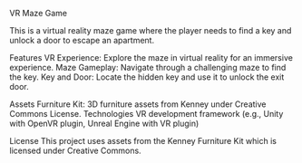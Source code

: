 VR Maze Game

This is a virtual reality maze game where the player needs to find a key and unlock a door to escape an apartment.

Features
VR Experience: Explore the maze in virtual reality for an immersive experience.
Maze Gameplay: Navigate through a challenging maze to find the key.
Key and Door: Locate the hidden key and use it to unlock the exit door.

Assets
Furniture Kit: 3D furniture assets from Kenney under Creative Commons License.
Technologies
VR development framework (e.g., Unity with OpenVR plugin, Unreal Engine with VR plugin)

License
This project uses assets from the Kenney Furniture Kit which is licensed under Creative Commons.
